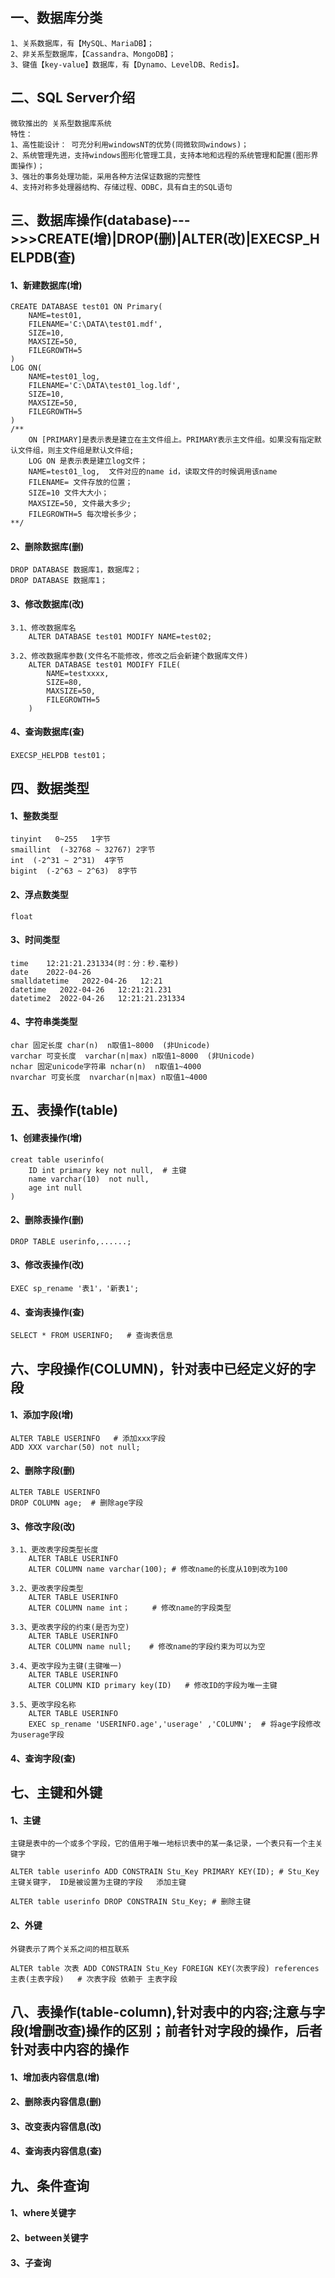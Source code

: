 ## 一、数据库分类
	1、关系数据库，有【MySQL、MariaDB】；
	2、非关系型数据库，【Cassandra、MongoDB】；
	3、键值【key-value】数据库，有【Dynamo、LevelDB、Redis】。

## 二、SQL Server介绍
	微软推出的 关系型数据库系统 
	特性：
	1、高性能设计： 可充分利用windowsNT的优势(同微软同windows)；
	2、系统管理先进，支持windows图形化管理工具，支持本地和远程的系统管理和配置(图形界面操作)；
	3、强壮的事务处理功能，采用各种方法保证数据的完整性
	4、支持对称多处理器结构、存储过程、ODBC，具有自主的SQL语句

## 三、数据库操作(database)--->>>CREATE(增)|DROP(删)|ALTER(改)|EXECSP_HELPDB(查)
#### 1、新建数据库(增)
	CREATE DATABASE test01 ON Primary(
		NAME=test01,
		FILENAME='C:\DATA\test01.mdf',
		SIZE=10,
		MAXSIZE=50,
		FILEGROWTH=5
	)
	LOG ON(
		NAME=test01_log,
		FILENAME='C:\DATA\test01_log.ldf',
		SIZE=10,
		MAXSIZE=50,
		FILEGROWTH=5
	)
	/**
		ON [PRIMARY]是表示表是建立在主文件组上。PRIMARY表示主文件组。如果没有指定默认文件组，则主文件组是默认文件组;
		LOG ON 是表示表是建立log文件；
		NAME=test01_log,  文件对应的name id，读取文件的时候调用该name
		FILENAME= 文件存放的位置；
		SIZE=10 文件大大小；
		MAXSIZE=50, 文件最大多少;
		FILEGROWTH=5 每次增长多少；
	**/
	
#### 2、删除数据库(删)
	DROP DATABASE 数据库1，数据库2；
	DROP DATABASE 数据库1；
	
#### 3、修改数据库(改)
	3.1、修改数据库名
		ALTER DATABASE test01 MODIFY NAME=test02;
	
	3.2、修改数据库参数(文件名不能修改，修改之后会新建个数据库文件)
		ALTER DATABASE test01 MODIFY FILE(
			NAME=testxxxx,
			SIZE=80,
			MAXSIZE=50,
			FILEGROWTH=5 
		)

#### 4、查询数据库(查)
	EXECSP_HELPDB test01；
	
## 四、数据类型
#### 1、整数类型
	tinyint   0~255   1字节
	smaillint  (-32768 ~ 32767) 2字节
	int  (-2^31 ~ 2^31)  4字节
	bigint  (-2^63 ~ 2^63)  8字节

#### 2、浮点数类型
	float  
	
#### 3、时间类型
	time    12:21:21.231334(时：分：秒.毫秒)
	date    2022-04-26
	smalldatetime   2022-04-26   12:21
	datetime   2022-04-26   12:21:21.231
	datetime2  2022-04-26   12:21:21.231334
	
#### 4、字符串类类型
	char 固定长度 char(n)  n取值1~8000  (非Unicode)
	varchar 可变长度  varchar(n|max) n取值1~8000  (非Unicode)
	nchar 固定unicode字符串 nchar(n)  n取值1~4000
	nvarchar 可变长度  nvarchar(n|max) n取值1~4000 
	
## 五、表操作(table)
#### 1、创建表操作(增)
	creat table userinfo(
		ID int primary key not null,  # 主键
		name varchar(10)  not null,  
		age int null
	)
	

#### 2、删除表操作(删)	
	DROP TABLE userinfo,......;
	
#### 3、修改表操作(改)	
	EXEC sp_rename '表1'，'新表1';

#### 4、查询表操作(查)	
	SELECT * FROM USERINFO;   # 查询表信息

## 六、字段操作(COLUMN)，针对表中已经定义好的字段
#### 1、添加字段(增)
	ALTER TABLE USERINFO   # 添加xxx字段
	ADD XXX varchar(50) not null;
	
#### 2、删除字段(删)
	ALTER TABLE USERINFO
	DROP COLUMN age;  # 删除age字段

#### 3、修改字段(改)
	3.1、更改表字段类型长度
		ALTER TABLE USERINFO
		ALTER COLUMN name varchar(100); # 修改name的长度从10到改为100
	
	3.2、更改表字段类型
		ALTER TABLE USERINFO 
		ALTER COLUMN name int；     # 修改name的字段类型
		
	3.3、更改表字段的约束(是否为空)
		ALTER TABLE USERINFO  
		ALTER COLUMN name null;    # 修改name的字段约束为可以为空
	
	3.4、更改字段为主键(主键唯一)
		ALTER TABLE USERINFO 
		ALTER COLUMN KID primary key(ID)   # 修改ID的字段为唯一主键
		
	3.5、更改字段名称
		ALTER TABLE USERINFO
		EXEC sp_rename 'USERINFO.age','userage' ,'COLUMN';  # 将age字段修改为userage字段
		
#### 4、查询字段(查)	

## 七、主键和外键
#### 1、主键
	主键是表中的一个或多个字段，它的值用于唯一地标识表中的某一条记录，一个表只有一个主关键字

	ALTER table userinfo ADD CONSTRAIN Stu_Key PRIMARY KEY(ID); # Stu_Key主键关键字， ID是被设置为主键的字段   添加主键

	ALTER table userinfo DROP CONSTRAIN Stu_Key; # 删除主键

#### 2、外键
	外键表示了两个关系之间的相互联系

	ALTER table 次表 ADD CONSTRAIN Stu_Key FOREIGN KEY(次表字段) references 主表(主表字段)   # 次表字段 依赖于 主表字段

## 八、表操作(table-column),针对表中的内容;注意与字段(增删改查)操作的区别；前者针对字段的操作，后者针对表中内容的操作
#### 1、增加表内容信息(增)

#### 2、删除表内容信息(删)

#### 3、改变表内容信息(改)

#### 4、查询表内容信息(查)

## 九、条件查询
#### 1、where关键字

#### 2、between关键字

#### 3、子查询
